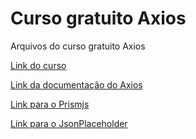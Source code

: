 # Curso gratuito Axios

Arquivos do curso gratuito Axios

[Link do curso](https://www.youtube.com/playlist?list=PLcoYAcR89n-pbc60vYzVD1Fva5KaPmlGQ)

[Link da documentação do Axios](https://axios-http.com/docs/intro)

[Link para o Prismjs](https://prismjs.com/)

[Link para o JsonPlaceholder](https://jsonplaceholder.typicode.com/guide/)
